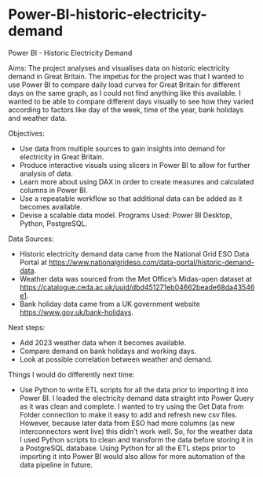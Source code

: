 # Power-BI-historic-electricity-demand
Power BI - Historic Electricity Demand

Aims:
The project analyses and visualises data on historic electricity demand in Great Britain. The impetus for the project was that I wanted to use Power BI to compare daily load curves for Great Britain for different days on the same graph, as I could not find anything like this available. I wanted to be able to compare different days visually to see how they varied according to factors like day of the week, time of the year, bank holidays and weather data.

Objectives:  
-	Use data from multiple sources to gain insights into demand for electricity in Great Britain.
-	Produce interactive visuals using slicers in Power BI to allow for further analysis of data.
-	Learn more about using DAX in order to create measures and calculated columns in Power BI.  
-	Use a repeatable workflow so that additional data can be added as it becomes available. 
-	Devise a scalable data model. 
Programs Used:
Power BI Desktop, Python, PostgreSQL. 

Data Sources:
-	Historic electricity demand data came from the National Grid ESO Data Portal at https://www.nationalgrideso.com/data-portal/historic-demand-data.
-	Weather data was sourced from the Met Office’s Midas-open dataset at https://catalogue.ceda.ac.uk/uuid/dbd451271eb04662beade68da43546e1.
-	Bank holiday data came from a UK government website https://www.gov.uk/bank-holidays. 

Next steps:
-	Add 2023 weather data when it becomes available.
-	Compare demand on bank holidays and working days. 
-	Look at possible correlation between weather and demand.

Things I would do differently next time: 
-	Use Python to write ETL scripts for all the data prior to importing it into Power BI. I loaded the electricity demand data straight into Power Query as it was clean and complete. I wanted to try using the Get Data from Folder connection to make it easy to add and refresh new csv files. However, because later data from ESO had more columns (as new interconnectors went live) this didn’t work well. So, for the weather data I used Python scripts to clean and transform the data before storing it in a PostgreSQL database. Using Python for all the ETL steps prior to importing it into Power BI would also allow for more automation of the data pipeline in future.
